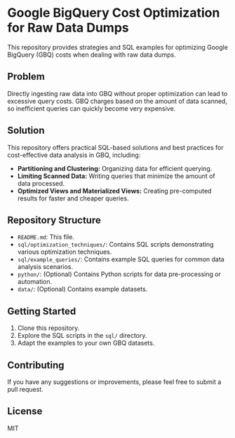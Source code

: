 # Google BigQuery Cost Optimization for Raw Data Dumps

This repository provides strategies and SQL examples for optimizing Google BigQuery (GBQ) costs when dealing with raw data dumps.

## Problem

Directly ingesting raw data into GBQ without proper optimization can lead to excessive query costs. GBQ charges based on the amount of data scanned, so inefficient queries can quickly become very expensive.

## Solution

This repository offers practical SQL-based solutions and best practices for cost-effective data analysis in GBQ, including:

* **Partitioning and Clustering:** Organizing data for efficient querying.
* **Limiting Scanned Data:** Writing queries that minimize the amount of data processed.
* **Optimized Views and Materialized Views:** Creating pre-computed results for faster and cheaper queries.

## Repository Structure

* `README.md`: This file.
* `sql/optimization_techniques/`: Contains SQL scripts demonstrating various optimization techniques.
* `sql/example_queries/`: Contains example SQL queries for common data analysis scenarios.
* `python/`: (Optional) Contains Python scripts for data pre-processing or automation.
* `data/`: (Optional) Contains example datasets.

## Getting Started

1.  Clone this repository.
2.  Explore the SQL scripts in the `sql/` directory.
3.  Adapt the examples to your own GBQ datasets.

## Contributing

If you have any suggestions or improvements, please feel free to submit a pull request.

## License

MIT
